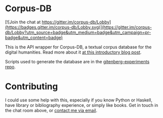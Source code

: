 # Corpus-DB

[![Join the chat at https://gitter.im/corpus-db/Lobby](https://badges.gitter.im/corpus-db/Lobby.svg)](https://gitter.im/corpus-db/Lobby?utm_source=badge&utm_medium=badge&utm_campaign=pr-badge&utm_content=badge)

This is the API wrapper for Corpus-DB, a textual corpus database for the digital humanities. Read more about it [at this introductory blog post](http://jonreeve.com/2017/06/project-gutenberg-the-database/). 

Scripts used to generate the database are in the [gitenberg-experiments repo](https://github.com/JonathanReeve/gitenberg-experiments). 

# Contributing

I could use some help with this, especially if you know Python or Haskell, have library or bibliography experience, or simply like books. Get in touch in the chat room above, or [contact me via email](mailto:jon.reeve@gmail.com). 
